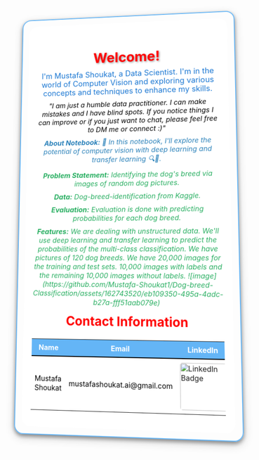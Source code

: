 <div style="position: relative; text-align: center; background-image: url('https://th.bing.com/th/id/OIP.FhY2jL9E3OtyWAmmT_fFaAHaDt?w=341&h=175&c=7&r=0&o=5&dpr=1.5&pid=1.7'); background-size: cover; background-position: center; border-radius: 20px; border: 2px solid #64B5F6; padding: 15px; box-shadow: 0px 4px 8px rgba(0, 0, 0, 0.4), 0px 6px 20px rgba(0, 0, 0, 0.19); transform: perspective(1000px) rotateX(5deg) rotateY(-5deg); transition: transform 0.5s ease-in-out;">
    <div style="position: relative; z-index: 1; background-color: rgba(255, 255, 255, 0.9); backdrop-filter: blur(10px); border-radius: 20px; padding: 20px;">
        <h1 style="color: red; text-shadow: 2px 2px 4px rgba(0, 0, 0, 0.4); font-weight: bold; margin-bottom: 10px; font-size: 32px;">Welcome!</h1>
        <p style="color: #1976D2; font-size: 18px; margin: 10px 0;">
            I'm Mustafa Shoukat, a Data Scientist. I'm in the world of Computer Vision and exploring various concepts and techniques to enhance my skills.
        </p>
        <p style="color: #000000; font-size: 16px; font-style: italic; margin: 10px 0;">
            "I am just a humble data practitioner. I can make mistakes and I have blind spots. If you notice things I can improve or if you just want to chat, please feel free to DM me or connect :)"
        </p>
        <p style="color: #2980B9; font-size: 16px; font-style: italic; margin: 10px 0;">
            <strong>About Notebook:</strong> 🧠 In this notebook, I'll explore the potential of computer vision with deep learning and transfer learning 🔍🤖.
        </p>
        <p style="color: #27AE60; font-size: 16px; font-style: italic; margin: 10px 0;">
            <strong>Problem Statement:</strong> Identifying the dog's breed via images of random dog pictures.
        </p>
        <p style="color: #27AE60; font-size: 16px; font-style: italic; margin: 10px 0;">
            <strong>Data:</strong> Dog-breed-identification from Kaggle.
        </p>
        <p style="color: #27AE60; font-size: 16px; font-style: italic; margin: 10px 0;">
            <strong>Evaluation:</strong> Evaluation is done with predicting probabilities for each dog breed.
        </p>
        <p style="color: #27AE60; font-size: 16px; font-style: italic; margin: 10px 0;">
            <strong>Features:</strong> We are dealing with unstructured data. We'll use deep learning and transfer learning to predict the probabilities of the multi-class classification. We have pictures of 120 dog breeds. We have 20,000 images for the training and test sets. 10,000 images with labels and the remaining 10,000 images without labels. ![image](https://github.com/Mustafa-Shoukat1/Dog-breed-Classification/assets/162743520/eb109350-495a-4adc-b27a-fff51aab079e)
        </p>
        <h2 style="color: red; margin-top: 15px; font-size: 28px;">Contact Information</h2>
        <table style="width: 100%; margin-top: 15px; border-collapse: collapse;">
            <tr style="background-color: #64B5F6; color: #ffffff;">
                <th style="padding: 8px; border-bottom: 2px solid #000000;">Name</th>
                <th style="padding: 8px; border-bottom: 2px solid #000000;">Email</th>
                <th style="padding: 8px; border-bottom: 2px solid #000000;">LinkedIn</th>
                <th style="padding: 8px; border-bottom: 2px solid #000000;">GitHub</th>
                <th style="padding: 8px; border-bottom: 2px solid #000000;">Kaggle</th>
            </tr>
            <tr style="background-color: #FFFFFF; color: #000000;">
                <td style="padding: 8px;">Mustafa Shoukat</td>
                <td style="padding: 8px;">mustafashoukat.ai@gmail.com</td>
                <td style="padding: 8px;">
                    <a href="https://www.linkedin.com/in/mustafashoukat/" target="_blank">
                        <img src="https://img.shields.io/badge/LinkedIn-0e76a8.svg?style=for-the-badge&logo=LinkedIn&logoColor=white" alt="LinkedIn Badge" style="border-radius: 5px; width: 100px;">
                    </a>
                </td>
                <td style="padding: 8px;">
                    <a href="https://github.com/Mustafa-Shoukat1" target="_blank">
                        <img src="https://img.shields.io/badge/GitHub-171515.svg?style=for-the-badge&logo=GitHub&logoColor=white" alt="GitHub Badge" style="border-radius: 5px; width: 100px;">
                    </a>
                </td>
                <td style="padding: 8px;">
                    <a href="https://www.kaggle.com/mustafashoukat" target="_blank">
                        <img src="https://img.shields.io/badge/Kaggle-20beff.svg?style=for-the-badge&logo=Kaggle&logoColor=white" alt="Kaggle Badge" style="border-radius: 5px; width: 100px;">
                    </a>
                </td>
            </tr>
        </table>
    </div>
</div>
